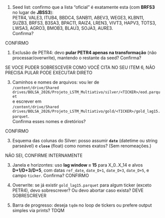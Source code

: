 
1. Seed list: confirmo que a lista “oficial” é exatamente esta (com **BRFS3** no lugar de **JBSS3**):  
    PETR4, VALE3, ITUB4, BBDC4, SANB11, ABEV3, WEGE3, KLBN11, SUZB3, BRFS3, B3SA3, BPAC11, RAIZ4, LREN3, VIVT3, HAPV3, TOTS3, LWSA3, AGRO3, BMOB3, BLAU3, SOJA3, AURE3.  
    Confirma?
    
CONFIRMO
    
1. Exclusão de PETR4: devo **pular PETR4 apenas na transformação** (não processar/overwrite), mantendo o restante da seed? Confirma?

SE VOCE PUDER SOBRESCEVER COMO VOCẼ CITA NO SEU ITEM 6, NÃO PRECISA PULAR PODE EXECUTAR DIRETO
    
3. Caminhos e nomes de arquivos: vou ler de  
    `/content/drive/Shared drives/BOLSA_2026/Projeto_LSTM_Multiativo/silver/<TICKER>/eod.parquet`  
    e escrever em  
    `/content/drive/Shared drives/BOLSA_2026/Projeto_LSTM_Multiativo/gold/<TICKER>/gold_lag15.parquet`.  
    Confirma esses nomes e diretórios?
    
CONFIRMO
    
3. Esquema das colunas do Silver: posso assumir **`date`** (datetime ou string parseável) e **`close`** (float) como nomes exatos? (Sem renomeações.)
   
NÃO SEI, CONFIRME INTERNAMENTE 
    
3. Janela e horizontes: uso **lag window = 15** para X_0..X_14 e alvos **D+1/D+3/D+5**, com datas `ref_date`, `date_D+1`, `date_D+3`, `date_D+5`, e campo `ticker`. Confirma?
CONFIRMO
    
4. Overwrite: se já existir `gold_lag15.parquet` para algum ticker (exceto PETR4), devo sobrescrever? Ou devo abortar caso exista?
DEVE SOBRESCREVER
    
5. Barra de progresso: deseja `tqdm` no loop de tickers ou prefere output simples via prints?
TDQM
    


